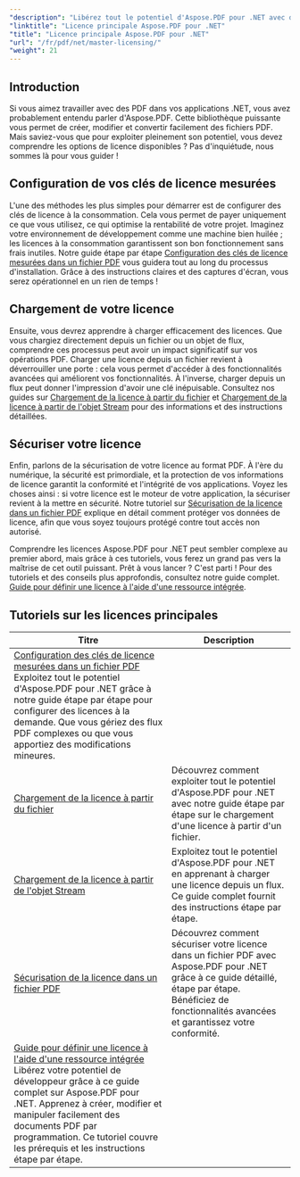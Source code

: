 ```yaml
---
"description": "Libérez tout le potentiel d'Aspose.PDF pour .NET avec des didacticiels détaillés sur les licences, la garantie de la conformité et l'optimisation de vos flux de travail PDF."
"linktitle": "Licence principale Aspose.PDF pour .NET"
"title": "Licence principale Aspose.PDF pour .NET"
"url": "/fr/pdf/net/master-licensing/"
"weight": 21
---
```


## Introduction

Si vous aimez travailler avec des PDF dans vos applications .NET, vous avez probablement entendu parler d'Aspose.PDF. Cette bibliothèque puissante vous permet de créer, modifier et convertir facilement des fichiers PDF. Mais saviez-vous que pour exploiter pleinement son potentiel, vous devez comprendre les options de licence disponibles ? Pas d'inquiétude, nous sommes là pour vous guider !

## Configuration de vos clés de licence mesurées
L'une des méthodes les plus simples pour démarrer est de configurer des clés de licence à la consommation. Cela vous permet de payer uniquement ce que vous utilisez, ce qui optimise la rentabilité de votre projet. Imaginez votre environnement de développement comme une machine bien huilée ; les licences à la consommation garantissent son bon fonctionnement sans frais inutiles. Notre guide étape par étape [Configuration des clés de licence mesurées dans un fichier PDF](./configureing-metered-license-keys/) vous guidera tout au long du processus d'installation. Grâce à des instructions claires et des captures d'écran, vous serez opérationnel en un rien de temps !

## Chargement de votre licence
Ensuite, vous devrez apprendre à charger efficacement des licences. Que vous chargiez directement depuis un fichier ou un objet de flux, comprendre ces processus peut avoir un impact significatif sur vos opérations PDF. Charger une licence depuis un fichier revient à déverrouiller une porte : cela vous permet d'accéder à des fonctionnalités avancées qui améliorent vos fonctionnalités. À l'inverse, charger depuis un flux peut donner l'impression d'avoir une clé inépuisable. Consultez nos guides sur [Chargement de la licence à partir du fichier](./loading-license-from-file/) et [Chargement de la licence à partir de l'objet Stream](./loading-license-from-stream-object/) pour des informations et des instructions détaillées.

## Sécuriser votre licence
Enfin, parlons de la sécurisation de votre licence au format PDF. À l'ère du numérique, la sécurité est primordiale, et la protection de vos informations de licence garantit la conformité et l'intégrité de vos applications. Voyez les choses ainsi : si votre licence est le moteur de votre application, la sécuriser revient à la mettre en sécurité. Notre tutoriel sur [Sécurisation de la licence dans un fichier PDF](./securing-license/) explique en détail comment protéger vos données de licence, afin que vous soyez toujours protégé contre tout accès non autorisé.

Comprendre les licences Aspose.PDF pour .NET peut sembler complexe au premier abord, mais grâce à ces tutoriels, vous ferez un grand pas vers la maîtrise de cet outil puissant. Prêt à vous lancer ? C'est parti ! Pour des tutoriels et des conseils plus approfondis, consultez notre guide complet. [Guide pour définir une licence à l'aide d'une ressource intégrée](./guide-to-set-license-using-embedded-resource/). 


## Tutoriels sur les licences principales
| Titre | Description |
| --- | --- | 
| [Configuration des clés de licence mesurées dans un fichier PDF](./configureing-metered-license-keys/) Exploitez tout le potentiel d'Aspose.PDF pour .NET grâce à notre guide étape par étape pour configurer des licences à la demande. Que vous gériez des flux PDF complexes ou que vous apportiez des modifications mineures. |  
| [Chargement de la licence à partir du fichier](./loading-license-from-file/) | Découvrez comment exploiter tout le potentiel d'Aspose.PDF pour .NET avec notre guide étape par étape sur le chargement d'une licence à partir d'un fichier. |  
| [Chargement de la licence à partir de l'objet Stream](./loading-license-from-stream-object/) | Exploitez tout le potentiel d'Aspose.PDF pour .NET en apprenant à charger une licence depuis un flux. Ce guide complet fournit des instructions étape par étape. |  
| [Sécurisation de la licence dans un fichier PDF](./securing-license/) | Découvrez comment sécuriser votre licence dans un fichier PDF avec Aspose.PDF pour .NET grâce à ce guide détaillé, étape par étape. Bénéficiez de fonctionnalités avancées et garantissez votre conformité. |  
| [Guide pour définir une licence à l'aide d'une ressource intégrée](./guide-to-set-license-using-embedded-resource/) Libérez votre potentiel de développeur grâce à ce guide complet sur Aspose.PDF pour .NET. Apprenez à créer, modifier et manipuler facilement des documents PDF par programmation. Ce tutoriel couvre les prérequis et les instructions étape par étape. |